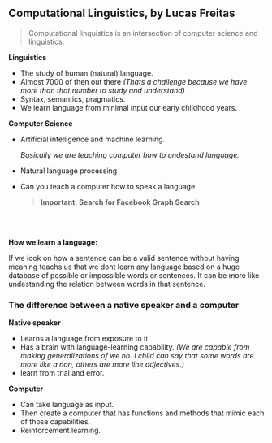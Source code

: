 ## Computational Linguistics, by Lucas Freitas
 > Computational linguistics is an intersection of computer science and linguistics.
 
**Linguistics**

- The study of human (natural) language.
- Almost 7000 of then out there  *(Thats a challenge because we have more than that number to study and understand)*
- Syntax, semantics, pragmatics.
- We learn language from minimal input our early childhood years.
	
**Computer Science**

- Artificial intelligence and machine learning.

  *Basically we are teaching computer how to undestand language.*
- Natural language processing
- Can you teach a computer how to speak a language

  > **Important: Search for Facebook Graph Search**
  
<br/>
<br/>

**How we learn a language:**

If we look on how a sentence can be a valid sentence without having meaning teachs us that we dont learn any language based on a huge database of possible or impossible words or sentences. It can be more like undestanding the relation between words in that sentence. 

### The difference between a native speaker and a computer

**Native speaker**

- Learns a language from exposure to it.
- Has a brain with language-learning capability. 
  *(We are capable from making generalizations of we no. I child can say that some words are more like a non, others are more line adjectives.)*
- learn from trial and error.

**Computer**

- Can take language as input.
- Then create a computer that has functions and methods that mimic each of those capabilities.
- Reinforcement learning.
